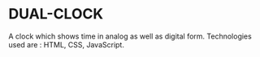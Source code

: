 # DUAL-CLOCK
A clock which shows time in analog as well as digital form. Technologies used are : HTML, CSS, JavaScript.
